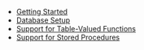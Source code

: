- [Getting Started](getting-started.md)
- [Database Setup](database-setup.md)
- [Support for Table-Valued Functions](support-for-table-valued-functions.md)
- [Support for Stored Procedures](support-for-stored-procedures.md)
